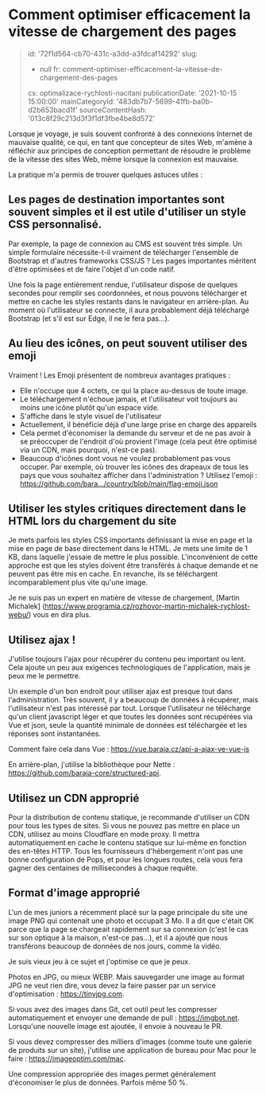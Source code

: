 Comment optimiser efficacement la vitesse de chargement des pages
=================================================================

> id: '72f1d564-cb70-431c-a3dd-a3fdcaf14292'
> slug:
> 	- null
> 	fr: comment-optimiser-efficacement-la-vitesse-de-chargement-des-pages
> 
> cs: optimalizace-rychlosti-nacitani
> publicationDate: '2021-10-15 15:00:00'
> mainCategoryId: '483db7b7-5699-41fb-ba0b-d2b653bacd1f'
> sourceContentHash: '013c8f29c213d3f3f1df3fbe4be8d572'

Lorsque je voyage, je suis souvent confronté à des connexions Internet de mauvaise qualité, ce qui, en tant que concepteur de sites Web, m'amène à réfléchir aux principes de conception permettant de résoudre le problème de la vitesse des sites Web, même lorsque la connexion est mauvaise.

La pratique m'a permis de trouver quelques astuces utiles :

Les pages de destination importantes sont souvent simples et il est utile d'utiliser un style CSS personnalisé.
-----------------------------------------------------------------------------------

Par exemple, la page de connexion au CMS est souvent très simple. Un simple formulaire nécessite-t-il vraiment de télécharger l'ensemble de Bootstrap et d'autres frameworks CSS/JS ? Les pages importantes méritent d'être optimisées et de faire l'objet d'un code natif.

Une fois la page entièrement rendue, l'utilisateur dispose de quelques secondes pour remplir ses coordonnées, et nous pouvons télécharger et mettre en cache les styles restants dans le navigateur en arrière-plan. Au moment où l'utilisateur se connecte, il aura probablement déjà téléchargé Bootstrap (et s'il est sur Edge, il ne le fera pas...).

Au lieu des icônes, on peut souvent utiliser des emoji
-----------------------------------

Vraiment ! Les Emoji présentent de nombreux avantages pratiques :

- Elle n'occupe que 4 octets, ce qui la place au-dessus de toute image.
- Le téléchargement n'échoue jamais, et l'utilisateur voit toujours au moins une icône plutôt qu'un espace vide.
- S'affiche dans le style visuel de l'utilisateur
- Actuellement, il bénéficie déjà d'une large prise en charge des appareils
- Cela permet d'économiser la demande du serveur et de ne pas avoir à se préoccuper de l'endroit d'où provient l'image (cela peut être optimisé via un CDN, mais pourquoi, n'est-ce pas).
- Beaucoup d'icônes dont vous ne voulez probablement pas vous occuper. Par exemple, où trouver les icônes des drapeaux de tous les pays que vous souhaitez afficher dans l'administration ? Utilisez l'emoji : https://github.com/bara.../country/blob/main/flag-emoji.json

Utiliser les styles critiques directement dans le HTML lors du chargement du site
------------------------------------------------------

Je mets parfois les styles CSS importants définissant la mise en page et la mise en page de base directement dans le HTML. Je mets une limite de 1 KB, dans laquelle j'essaie de mettre le plus possible. L'inconvénient de cette approche est que les styles doivent être transférés à chaque demande et ne peuvent pas être mis en cache. En revanche, ils se téléchargent incomparablement plus vite qu'une image.

Je ne suis pas un expert en matière de vitesse de chargement, [Martin Michalek] (https://www.programia.cz/rozhovor-martin-michalek-rychlost-webu/) vous en dira plus.

Utilisez ajax !
--------------

J'utilise toujours l'ajax pour récupérer du contenu peu important ou lent. Cela ajoute un peu aux exigences technologiques de l'application, mais je peux me le permettre.

Un exemple d'un bon endroit pour utiliser ajax est presque tout dans l'administration. Très souvent, il y a beaucoup de données à récupérer, mais l'utilisateur n'est pas intéressé par tout. Lorsque l'utilisateur ne télécharge qu'un client javascript léger et que toutes les données sont récupérées via Vue et json, seule la quantité minimale de données est téléchargée et les réponses sont instantanées.

Comment faire cela dans Vue : https://vue.baraja.cz/api-a-ajax-ve-vue-js

En arrière-plan, j'utilise la bibliothèque pour Nette : https://github.com/baraja-core/structured-api.

Utilisez un CDN approprié
---------------------

Pour la distribution de contenu statique, je recommande d'utiliser un CDN pour tous les types de sites. Si vous ne pouvez pas mettre en place un CDN, utilisez au moins Cloudflare en mode proxy. Il mettra automatiquement en cache le contenu statique sur lui-même en fonction des en-têtes HTTP. Tous les fournisseurs d'hébergement n'ont pas une bonne configuration de Pops, et pour les longues routes, cela vous fera gagner des centaines de millisecondes à chaque requête.

Format d'image approprié
---------------------

L'un de mes juniors a récemment placé sur la page principale du site une image PNG qui contenait une photo et occupait 3 Mo. Il a dit que c'était OK parce que la page se chargeait rapidement sur sa connexion (c'est le cas sur son optique à la maison, n'est-ce pas...), et il a ajouté que nous transférons beaucoup de données de nos jours, comme la vidéo.

Je suis vieux jeu à ce sujet et j'optimise ce que je peux.

Photos en JPG, ou mieux WEBP. Mais sauvegarder une image au format JPG ne veut rien dire, vous devez la faire passer par un service d'optimisation : https://tinyjpg.com.

Si vous avez des images dans Git, cet outil peut les compresser automatiquement et envoyer une demande de pull : https://imgbot.net. Lorsqu'une nouvelle image est ajoutée, il envoie à nouveau le PR.

Si vous devez compresser des milliers d'images (comme toute une galerie de produits sur un site), j'utilise une application de bureau pour Mac pour le faire : https://imageoptim.com/mac.

Une compression appropriée des images permet généralement d'économiser le plus de données. Parfois même 50 %.
